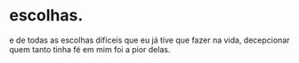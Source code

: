 # escolhas.

e de todas as escolhas difíceis que eu já tive que fazer na vida, decepcionar quem tanto tinha fé em mim foi a pior delas.

